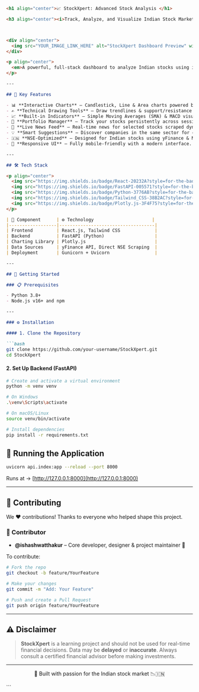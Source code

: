 ````markdown
<h1 align="center">📈 StockXpert: Advanced Stock Analysis </h1>

<h3 align="center"><i>Track, Analyze, and Visualize Indian Stock Market Smarter</i></h3>



<div align="center">
  <img src="YOUR_IMAGE_LINK_HERE" alt="StockXpert Dashboard Preview" width="800"/>
</div>

<p align="center">
  <em>A powerful, full-stack dashboard to analyze Indian stocks using interactive charts, indicators, technical tools, and real-time news.</em>
</p>

---

## 🌟 Key Features

- 📊 **Interactive Charts** – Candlestick, Line & Area charts powered by Plotly.js.
- ✍️ **Technical Drawing Tools** – Draw trendlines & support/resistance lines directly on charts.
- 📈 **Built-in Indicators** – Simple Moving Averages (SMA) & MACD visualization.
- 💼 **Portfolio Manager** – Track your stocks persistently across sessions.
- 📰 **Live News Feed** – Real-time news for selected stocks scraped dynamically.
- 💡 **Smart Suggestions** – Discover companies in the same sector for comparative insights.
- 🇮🇳 **NSE-Optimized** – Designed for Indian stocks using yFinance & NSE scraping.
- 📱 **Responsive UI** – Fully mobile-friendly with a modern interface.

---

## 🛠️ Tech Stack

<p align="center">
  <img src="https://img.shields.io/badge/React-20232A?style=for-the-badge&logo=react&logoColor=61DAFB" alt="React Badge"/>
  <img src="https://img.shields.io/badge/FastAPI-005571?style=for-the-badge&logo=fastapi&logoColor=white" alt="FastAPI Badge"/>
  <img src="https://img.shields.io/badge/Python-3776AB?style=for-the-badge&logo=python&logoColor=white" alt="Python Badge"/>
  <img src="https://img.shields.io/badge/Tailwind_CSS-38B2AC?style=for-the-badge&logo=tailwind-css&logoColor=white" alt="Tailwind CSS Badge"/>
  <img src="https://img.shields.io/badge/Plotly.js-3F4F75?style=for-the-badge&logo=plotly&logoColor=white" alt="Plotly.js Badge"/>
</p>

| 🔧 Component      | ⚙️ Technology                      |
|------------------|------------------------------------|
| Frontend         | React.js, Tailwind CSS             |
| Backend          | FastAPI (Python)                   |
| Charting Library | Plotly.js                          |
| Data Sources     | yFinance API, Direct NSE Scraping  |
| Deployment       | Gunicorn + Uvicorn                 |

---

## 🚀 Getting Started

### 📋 Prerequisites

- Python 3.8+
- Node.js v16+ and npm

---

### ⚙️ Installation

#### 1. Clone the Repository

```bash
git clone https://github.com/your-username/StockXpert.git
cd StockXpert
````

#### 2. Set Up Backend (FastAPI)

```bash
# Create and activate a virtual environment
python -m venv venv

# On Windows
.\venv\Scripts\activate

# On macOS/Linux
source venv/bin/activate

# Install dependencies
pip install -r requirements.txt
```

## 🧪 Running the Application

```bash
uvicorn api.index:app --reload --port 8000
```

Runs at → [http://127.0.0.1:8000](http://127.0.0.1:8000)

---

## 🤝 Contributing

We ❤️ contributions! Thanks to everyone who helped shape this project.

### 👤 Contributor

* **@ishashwatthakur** – Core developer, designer & project maintainer 🎯

To contribute:

```bash
# Fork the repo
git checkout -b feature/YourFeature

# Make your changes
git commit -m "Add: Your Feature"

# Push and create a Pull Request
git push origin feature/YourFeature
```

---

## ⚠️ Disclaimer

> **StockXpert** is a learning project and should not be used for real-time financial decisions.
> Data may be **delayed** or **inaccurate**. Always consult a certified financial advisor before making investments.

---

<p align="center">
  🚀 Built with passion for the Indian stock market 📉🇮🇳
</p>
```
